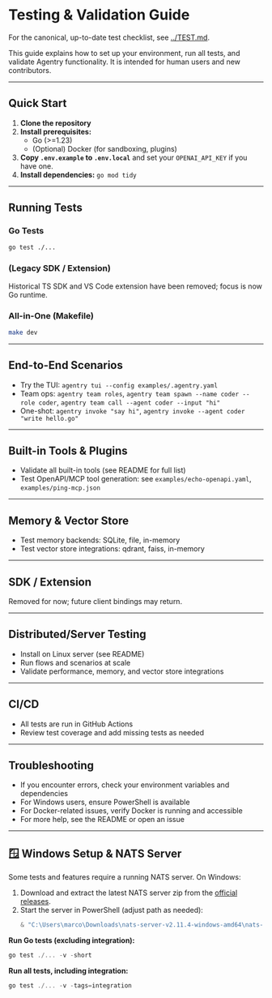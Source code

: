 # Testing & Validation Guide

For the canonical, up-to-date test checklist, see [../TEST.md](../TEST.md).

This guide explains how to set up your environment, run all tests, and validate Agentry functionality. It is intended for human users and new contributors.

---

## Quick Start

1. **Clone the repository**
2. **Install prerequisites:**
   - Go (>=1.23)
   - (Optional) Docker (for sandboxing, plugins)
3. **Copy `.env.example` to `.env.local`** and set your `OPENAI_API_KEY` if you have one.
4. **Install dependencies:** `go mod tidy`

---

## Running Tests

### Go Tests

```bash
go test ./...
```

### (Legacy SDK / Extension)
Historical TS SDK and VS Code extension have been removed; focus is now Go runtime.

### All-in-One (Makefile)

```bash
make dev
```

---

## End-to-End Scenarios

- Try the TUI: `agentry tui --config examples/.agentry.yaml`
- Team ops: `agentry team roles`, `agentry team spawn --name coder --role coder`, `agentry team call --agent coder --input "hi"`
- One-shot: `agentry invoke "say hi"`, `agentry invoke --agent coder "write hello.go"`

---

## Built-in Tools & Plugins

- Validate all built-in tools (see README for full list)
- Test OpenAPI/MCP tool generation: see `examples/echo-openapi.yaml`, `examples/ping-mcp.json`

---

## Memory & Vector Store

- Test memory backends: SQLite, file, in-memory
- Test vector store integrations: qdrant, faiss, in-memory

---

## SDK / Extension

Removed for now; future client bindings may return.

---

## Distributed/Server Testing

- Install on Linux server (see README)
- Run flows and scenarios at scale
- Validate performance, memory, and vector store integrations

---

## CI/CD

- All tests are run in GitHub Actions
- Review test coverage and add missing tests as needed

---

## Troubleshooting

- If you encounter errors, check your environment variables and dependencies
- For Windows users, ensure PowerShell is available
- For Docker-related issues, verify Docker is running and accessible
- For more help, see the README or open an issue

---

## 🪟 Windows Setup & NATS Server

Some tests and features require a running NATS server. On Windows:

1. Download and extract the latest NATS server zip from the [official releases](https://github.com/nats-io/nats-server/releases).
2. Start the server in PowerShell (adjust path as needed):
   ```powershell
   & "C:\Users\marco\Downloads\nats-server-v2.11.4-windows-amd64\nats-server-v2.11.4-windows-amd64\nats-server.exe" -p 4222
   ```

**Run Go tests (excluding integration):**

```powershell
go test ./... -v -short
```

**Run all tests, including integration:**

```powershell
go test ./... -v -tags=integration
```
